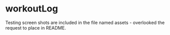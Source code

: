 # workoutLog

Testing screen shots are included in the file named assets - overlooked the request to place in README.  
